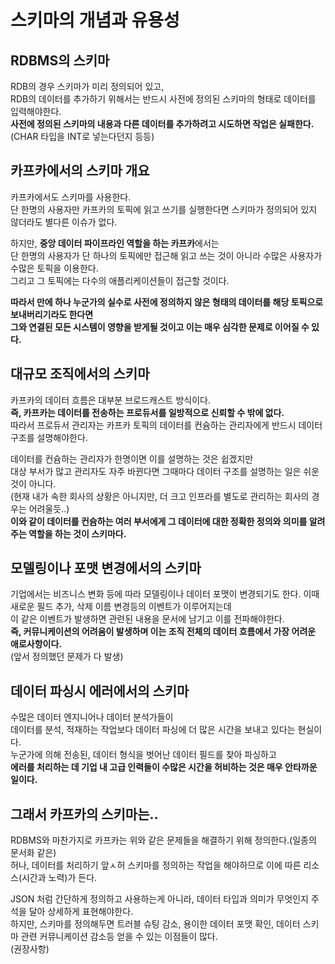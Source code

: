 # 스키마의 개념과 유용성

## RDBMS의 스키마

RDB의 경우 스키마가 미리 정의되어 있고,   
RDB의 데이터를 추가하기 위해서는 반드시 사전에 정의된 스키마의 형태로 데이터를 입력해야한다.    
**사전에 정의된 스키마의 내용과 다른 데이터를 추가하려고 시도하면 작업은 실패한다.**    
(CHAR 타입을 INT로 넣는다던지 등등)   

## 카프카에서의 스키마 개요 

카프카에서도 스키마를 사용한다.    
단 한명의 사용자만 카프카의 토픽에 읽고 쓰기를 실행한다면 스키마가 정의되어 있지 않더라도 별다른 이슈가 없다.   
   
하지만, **중앙 데이터 파이프라인 역할을 하는 카프카**에서는      
단 한명의 사용자가 단 하나의 토픽에만 접근해 읽고 쓰는 것이 아니라 수많은 사용자가 수많은 토픽을 이용한다.        
그리고 그 토픽에는 다수의 애플리케이션들이 접근할 것이다.    

**따라서 만에 하나 누군가의 실수로 사전에 정의하지 않은 형태의 데이터를 해당 토픽으로 보내버리기라도 한다면**    
**그와 연결된 모든 시스템이 영향을 받게될 것이고 이는 매우 심각한 문제로 이어질 수 있다.**     

## 대규모 조직에서의 스키마

카프카의 데이터 흐름은 대부분 브로드캐스트 방식이다.         
**즉, 카프카는 데이터를 전송하는 프로듀서를 일방적으로 신뢰할 수 밖에 없다.**       
따라서 프로듀서 관리자는 카프카 토픽의 데이터를 컨슘하는 관리자에게 반드시 데이터 구조를 설명해야한다.   

데이터를 컨슘하는 관리자가 한명이면 이를 설명하는 것은 쉽겠지만    
대상 부서가 많고 관리자도 자주 바뀐다면 그때마다 데이터 구조를 설명하는 일은 쉬운 것이 아니다.    
(현재 내가 속한 회사의 상황은 아니지만, 더 크고 인프라를 별도로 관리하는 회사의 경우는 어려울듯..)    
**이와 같이 데이터를 컨슘하는 여러 부서에게 그 데이터에 대한 정확한 정의와 의미를 알려주는 역할을 하는 것이 스키마다.**  

## 모델링이나 포맷 변경에서의 스키마 

기업에서는 비즈니스 변화 등에 따라 모델링이나 데이터 포맷이 변경되기도 한다. 
이때 새로운 필드 추가, 삭제 이름 변경등의 이벤트가 이루어지는데    
이 같은 이벤트가 발생하면 관련된 내용을 문서에 남기고 이를 전파해야한다.    
**즉, 커뮤니케이션의 어려움이 발생하며 이는 조직 전체의 데이터 흐름에서 가장 어려운 애로사항이다.**   
(앞서 정의했던 문제가 다 발생)  

## 데이터 파싱시 에러에서의 스키마 
수많은 데이터 엔지니어나 데이터 분석가들이    
데이터를 분석, 적재하는 작업보다 데이터 파싱에 더 많은 시간을 보내고 있다는 현실이다.   
누군가에 의해 전송된, 데이터 형식을 벗어난 데이터 필드를 찾아 파싱하고    
**에러를 처리하는 데 기업 내 고급 인력들이 수많은 시간을 허비하는 것은 매우 안타까운 일이다.**      

## 그래서 카프카의 스키마는..  

RDBMS와 마찬가지로 카프카는 위와 같은 문제들을 해결하기 위해 정의한다.(일종의 문서화 같은)   
허나, 데이터를 처리하기 앞ㅅ허 스키마를 정의하는 작업을 해야하므로 이에 따른 리소스(시간과 노력)가 든다.     
  
JSON 처럼 간단하게 정의하고 사용하는게 아니라, 데이터 타입과 의미가 무엇인지 주석을 달아 상세하게 표현해야한다.      
하지만, 스키마를 정의해두면 트러블 슈팅 감소, 용이한 데이터 포맷 확인, 데이터 스키마 관련 커뮤니케이션 감소등 얻을 수 있는 이점들이 많다.   
(권장사항)  











